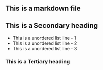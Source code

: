 ## This is a markdown file
## This is a Secondary heading
* This is a unordered list line - 1
* This is a unordered list line - 2
* This is a unordered list line - 3
### This is a Tertiary heading
